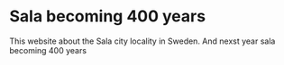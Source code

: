 # Sala becoming 400 years
This website about the Sala city locality in Sweden.
And nexst year sala becoming 400 years 





